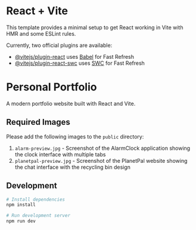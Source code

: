 # React + Vite

This template provides a minimal setup to get React working in Vite with HMR and some ESLint rules.

Currently, two official plugins are available:

- [@vitejs/plugin-react](https://github.com/vitejs/vite-plugin-react/blob/main/packages/plugin-react/README.md) uses [Babel](https://babeljs.io/) for Fast Refresh
- [@vitejs/plugin-react-swc](https://github.com/vitejs/vite-plugin-react-swc) uses [SWC](https://swc.rs/) for Fast Refresh

# Personal Portfolio

A modern portfolio website built with React and Vite.

## Required Images

Please add the following images to the `public` directory:

1. `alarm-preview.jpg` - Screenshot of the AlarmClock application showing the clock interface with multiple tabs
2. `planetpal-preview.jpg` - Screenshot of the PlanetPal website showing the chat interface with the recycling bin design

## Development

```bash
# Install dependencies
npm install

# Run development server
npm run dev
```
